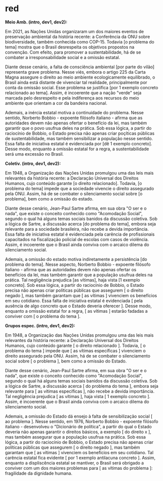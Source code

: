 # red

**Meio Amb. (intro, dev1, dev2):**

   Em 2021, as Nações Unidas organizaram um dos maiores eventos de preservação ambiental
da história recente: a Conferência da ONU sobre biodiversidade, também conhecida como COP-15. Todavia [o problema do tema] mostra que o Brasil desrespeita os objetivos propostos na convenção. Com efeito, para promover a sustentabilidade, há de se combater a irresponsabilidade social e a omissão estatal.

   Diante desse cenário, a falta de consciência ambiental [por parte do vilão] representa grave problema. Nesse viés, embora o artigo 225 da Carta Magna assegure o direito ao meio ambiente ecologicamente equilibrado, o Brasil ainda está distante de vivenciar tal realidade, principalmente por conta da omissão social. Esse problema se justifica [por 1 exemplo concreto relacionado ao tema]. Assim, é incoerente que a nação "verde" seja marcada pelo desrespeito e pela indiferença aos recursos do meio ambiente que orientam a cor da bandeira nacional.
   
   Ademais, a inércia estatal motiva a continuidade do problema. Nesse sentido, Norberto Bobbio - expoente filósofo italiano - afirma que as autoridades devem não apenas ofertar o benefício da lei, mas também garantir que o povo usufrua deles na prática. Sob essa lógica, a partir do raciocínio de Bobbio, o Estado precisa não apenas criar poçíticas públicas de sustentabilidade, mas também sensibilizar a população nesse sentido. Essa falta de iniciativa estatal é evidenciada por [dê 1 exemplo concreto]. Desse modo, enquanto a omissão estatal for a regra, a sustentabilidade será uma excessão no Brasil.

**Coletiv. (intro, dev1, dev2):**

   Em 1948, a Organização das Nações Unidas promulgou uma das leis mais relevantes da história recente: a Declaração Universal dos Direitos Humanos, cujo conteúdo garante [o direito relacionado]. Todavia, [o problema do tema] impede que a sociedade vivencie o direito assegurado pela ONU. Assim, há de se combater o silenciamento social sobre [o problema], bem como a omissão do estado.
   
   Diante desse cenário, Jean-Paul Sartre afirma, em sua obra "O ser e o nada", que existe o conceito conhecido como "Acomodação Social", segundo o qual há alguns temas sociais banidos da discussão coletiva. Sob a lógica de Sartre, a discussão acerca [do problema do tema], embora seja relevante para a sociedade brasileira, não recebe a devida importância. Essa falta de iniciativa estatal é evidenciada pela carência de profissionais capacitados na fiscalização policial de escolas com casos de violência. Assim, é incoerente que o Brasil ainda conviva com o arcaico dilema do silenciamento social.
   
   Ademais, a omissão do estado motiva indiretamente a persistência [do problema do tema]. Nesse aspecto, Norberto Bobbio - expoente filósofo italiano - afirma que as autoridades devem não apenas ofertar os benefícios da lei, mas também garantir que a população usufrua deles na prática. Tal negligência prejudica [as vítimas], haja vista [1 exemplo concreto]. Sob essa lógica, a partir do raciocínio de Bobbio, o Estado precisa não apenas criar políticas públicas que assegurem [ o
direito negado ], mas também garantam que [ as vítimas ]
vivenciem os benefícios em seu cotidiano. Essa falta de iniciativa estatal é evidenciada [ pela ausência de algo concreto que o Estado deveria oferecer ]. Desse modo, enquanto a omissão estatal for a regra, [ as vítimas ] estarão
fadadas a conviver com [ o problema do tema ].

**Grupos espec. (intro, dev1, dev2):**

   Em 1948, a Organização das Nações Unidas promulgou uma das leis mais
relevantes da história recente: a Declaração Universal dos Direitos Humanos, cujo
conteúdo garante [ o direito relacionado ]. Todavia, [ o problema do tema ] impede que [ as vítimas específicas ] vivenciem o direito assegurado pela ONU. Assim, há de se combater o silenciamento social sobre [ o problema ], bem como a omissão do Estado.
   
   Diante desse cenário, Jean-Paul Sartre afirma, em sua obra "O ser e o nada", que existe o conceito conhecido como "Acomodação Social", segundo o qual há alguns temas sociais banidos da discussão coletiva. Sob a lógica de Sartre, a discussão acerca [ do problema do tema ], embora seja relevante para [ as vítimas específicas ], não recebe a devida importância. Tal negligência prejudica [ as vítimas ], haja vista [ 1 exemplo concreto ]. Assim, é incoerente que o Brasil ainda conviva com o arcaico dilema do silenciamento social.
   
   Ademais, a omissão do Estado dá ensejo à falta de sensibilização social [ ao problema ]. Nesse sentido, em 1976, Norberto Bobbio - expoente filósofo italiano - desenvolveu o "Dicionário de política", a partir do qual o Estado deveria não apenas garantir o direitos básicos, a exemplo [ do direito x ], mas também assegurar que a população usufrua na prática. Sob essa lógica, a partir do raciocínio de Bobbio, o Estado precisa não apenas criar políticas públicas que assegurem [ o direito negado ], mas também garantam que [ as vítimas ] vivenciem os benefícios em seu cotidiano. Tal carência estatal fica evidente [ por 1 exemplo antilacuna concreto ]. Assim, enquanto a displiscência estatal se mantiver, o Brasil será obrigado a conviver com um dos maiores problemas para [ as vítimas do problema ]: fragilidade da dignidade humana.
